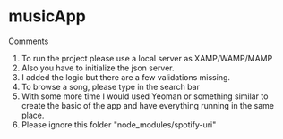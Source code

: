 # musicApp

Comments

1. To run the project please use a local server as XAMP/WAMP/MAMP
2. Also you have to initialize the json server.
2. I added the logic but there are a few validations missing.
3. To browse a song, please type in the search bar
4. With some more time I would used Yeoman or something similar to create the basic of the app and have everything running in the same place.
5. Please ignore this folder "node_modules/spotify-uri"
